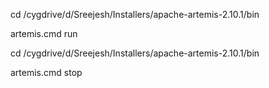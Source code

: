 cd /cygdrive/d/Sreejesh/Installers/apache-artemis-2.10.1/bin

artemis.cmd run


cd /cygdrive/d/Sreejesh/Installers/apache-artemis-2.10.1/bin

artemis.cmd stop